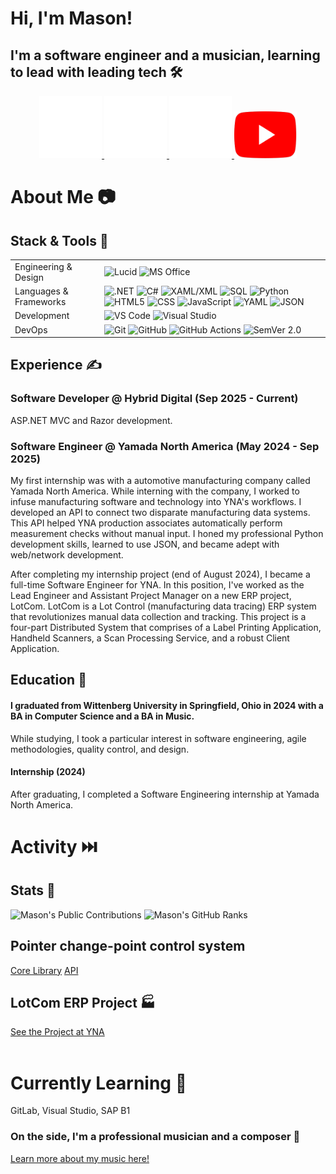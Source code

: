 <div align=left>
   <h1>Hi, I'm Mason!</h1>
   <h2>I'm a software engineer and a musician, learning to lead with leading tech 🛠️</h2>
   <div align=center>
      <a href="https://www.linkedin.com/in/mason-ritchason-590b4a35a?utm_source=share&utm_campaign=share_via&utm_content=profile&utm_medium=android_app">
         <img src="https://github.com/masonritchason/masonritchason/blob/main/InBug-White.png" alt="LinkedIn" width="100" height="100"/>
      </a>
      <a href="https://www.masonritchason.com">
         <img src="https://github.com/masonritchason/masonritchason/blob/main/Network_globe.png" alt="Website" width="100" height="100"/>
      </a>
      <a href="https://www.facebook.com/mason.ritchason.5">
         <img src="https://github.com/masonritchason/masonritchason/blob/main/Facebook_Logo_Secondary.png" alt="Facebook" width="100" height="100"/>
      </a>
      <a href="https://www.youtube.com/@masonritchason">
         <img src="https://github.com/masonritchason/masonritchason/blob/main/YouTube_Logo_2017.png" alt="YouTube" width="100" height="75"/>
      </a>
   </div>
</div>

<div align=left>
   <h1>About Me 📷</h1>
   <h2>Stack & Tools 🧰</h2>
   <table>
      <tr>
         <td>Engineering & Design</td>
         <td>
            <img src="https://img.shields.io/badge/Lucid-%23282C33?style=for-the-badge&logo=lucid&logoColor=%23FFFFFF" alt="Lucid"/>
            <img src="https://img.shields.io/badge/MS%20Office-007ACC?style=for-the-badge&logoColor=%23FFFFFF" alt="MS Office"/>
         </td>
      </tr>
      <tr>
         <td>Languages & Frameworks</td>
         <td>
            <img src="https://img.shields.io/badge/.NET-%23512BD4?style=for-the-badge&logo=dotnet&logoColor=%23FFFFFF" alt=".NET"/>
            <img src="https://img.shields.io/badge/C%23-%23512BD4?style=for-the-badge&logo=C%2B%2B&logoColor=%23FFFFFF" alt="C#"/>
            <img src="https://img.shields.io/badge/XAML%2FXML-%23005FAD?style=for-the-badge&logo=xml&logoColor=%23FFFFFF" alt="XAML/XML"/>
            <img src="https://img.shields.io/badge/SQL-%23003B57?style=for-the-badge&logo=sqlite&logoColor=%23FFFFFF" alt="SQL"/>
            <img src="https://img.shields.io/badge/Python-%233776AB?style=for-the-badge&logo=python&logoColor=%23FFFFFF" alt="Python"/>
            <img src="https://img.shields.io/badge/HTML5-%23E34F26?style=for-the-badge&logo=html5&logoColor=%23FFFFFF" alt="HTML5"/>
            <img src="https://img.shields.io/badge/CSS-%23663399?style=for-the-badge&logo=css&logoColor=%23FFFFFF" alt="CSS"/>
            <img src="https://img.shields.io/badge/JavaScript-%23F7DF1E?style=for-the-badge&logo=javascript&logoColor=%23FFFFFF" alt="JavaScript"/>
            <img src="https://img.shields.io/badge/YAML-%23CB171E?style=for-the-badge&logo=yaml&logoColor=%23FFFFFF" alt="YAML"/>
            <img src="https://img.shields.io/badge/JSON-%23000000?style=for-the-badge&logo=json&logoColor=%23FFFFFF" alt="JSON"/>
         </td>
      </tr>
      <tr>
         <td>Development</td>
         <td>
            <img src="https://img.shields.io/badge/VS%20Code-007ACC?style=for-the-badge&logoColor=%23FFFFFF" alt="VS Code">
            <img src="https://img.shields.io/badge/Visual%20Studio-%23512BD4?style=for-the-badge&logoColor=%23FFFFFF" alt="Visual Studio">
         </td>
      </tr>
      <tr>
         <td>DevOps</td>
         <td>
            <img src="https://img.shields.io/badge/Git-%23F05032?style=for-the-badge&logo=git&logoColor=%23FFFFFF" alt="Git"/>
            <img src="https://img.shields.io/badge/GitHub-%23181717?style=for-the-badge&logo=github&logoColor=%23FFFFFF" alt="GitHub"/>
            <img src="https://img.shields.io/badge/GitHub%20Actions-%232088FF?style=for-the-badge&logo=github-actions&logoColor=%23FFFFFF" alt="GitHub Actions"/>
            <img src="https://img.shields.io/badge/SemVer%202.0-%233F4551?style=for-the-badge&logo=semver&logoColor=%23FFFFFF" alt="SemVer 2.0"/>
         </td>
      </tr>
      </tr>
   </table>
   <h2>Experience ✍️</h2>
   <h3>Software Developer @ Hybrid Digital (Sep 2025 - Current)</h3>
   <p>
      ASP.NET MVC and Razor development.
   </p>
   
   <h3>Software Engineer @ Yamada North America (May 2024 - Sep 2025)</h3>
   <p>
      My first internship was with a automotive manufacturing company called Yamada North America.
      While interning with the company, I worked to infuse manufacturing software and technology into YNA's workflows. 
      I developed an API to connect two disparate manufacturing data systems. 
      This API helped YNA production associates automatically perform measurement checks without manual input.
      I honed my professional Python development skills, learned to use JSON, and became adept with web/network development.
   </p>
   <p>
      After completing my internship project (end of August 2024), I became a full-time Software Engineer for YNA.
      In this position, I've worked as the Lead Engineer and Assistant Project Manager on a new ERP project, LotCom.
      LotCom is a Lot Control (manufacturing data tracing) ERP system that revolutionizes manual data collection and tracking.
      This project is a four-part Distributed System that comprises of a Label Printing Application, Handheld Scanners, a Scan Processing Service, and a robust Client Application. 
   </p>
   <h2>Education 🏫</h2></summary>
   <h4>I graduated from Wittenberg University in Springfield, Ohio in 2024 with a BA in Computer Science and a BA in Music.</h4>
   <p>
      While studying, I took a particular interest in software engineering, agile methodologies, quality control, and design.
   </p>
   <h4>Internship (2024)</h4>
   <p>
      After graduating, I completed a Software Engineering internship at Yamada North America.
   </p>
</div>
            
<div align=left>
   <h1>Activity ⏭️</h1>
   <h2>Stats 💪</h2></summary>
   <img src="https://streak-stats.demolab.com/?user=masonritchason" alt="Mason's Public Contributions" width=350 height=150/>
   <img src="https://github-readme-stats.vercel.app/api?username=masonritchason&show_icons=true&hide_border=true" alt="Mason's GitHub Ranks" width=350 height=150/>
   <h2>Pointer change-point control system</h2>
   <a href="https://www.github.com/pointer-core">Core Library</a>
   <a href="https://www.github.com/pointer-api">API</a>
   <h2>LotCom ERP Project 🏭</h2></summary>
   <div>
   </div>
   <a href="https://www.github.com/Yamada-North-America">See the Project at YNA</a>
   <div>
      &nbsp
   </div>
</div>

<div align=left>
   <h1>Currently Learning 📖</h1>
   <p>GitLab, Visual Studio, SAP B1</p>
</div>

<div align=left>
   <h3>On the side, I'm a professional musician and a composer 🎵</h3>
   <p>
      <a href=https://www.masonritchason.com>Learn more about my music here!</a>
   </p>
</div>
   
   <!---
   masonritchason/masonritchason is a ✨ special ✨ repository because its `README.md` (this file) appears on your GitHub profile.
   You can click the Preview link to take a look at your changes.
   --->
